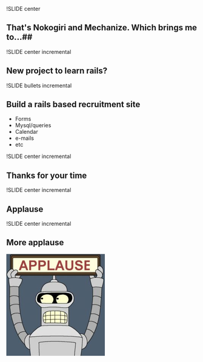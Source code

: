 !SLIDE center
## That's Nokogiri and Mechanize. Which brings me to...##

!SLIDE center incremental
## New project to learn rails? ##

!SLIDE bullets incremental
## Build a rails based recruitment site ##
* Forms
* Mysql/queries
* Calendar
* e-mails
* etc

!SLIDE center incremental
## Thanks for your time ##

!SLIDE center incremental
## Applause ##

!SLIDE center incremental
## More applause ##
![Applause](applause.jpg)


